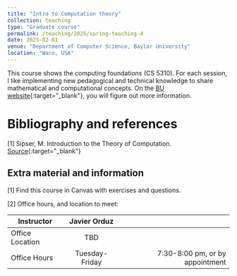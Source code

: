```yaml
---
title: "Intro to Computation theory"
collection: teaching
type: "Graduate course"
permalink: /teaching/2025/spring-teaching-4
date: 2025-02-01
venue: "Department of Computer Science, Baylor University"
location: "Waco, USA"
---
```



This course shows the computing foundations (CS 5310). For each session, I like implementing new pedagogical and technical knowledge to share mathematical and computational concepts. On the [BU website](https://tinyurl.com/yhgalmw6){:target="_blank"}, you will figure out more information.


# Bibliography and references
[1] Sipser, M. Introduction to the Theory of Computation.
 [Source](https://tinyurl.com/gqeqyze){:target="_blank"}

## Extra material and information
[1] Find this course in Canvas with exercises and questions.

<!-- [2] My github [https://github.com/Earlham-College/CS365](https://github.com/Earlham-College/CS365) -->

[2] Office hours, and location to meet:

| Instructor   |      Javier Orduz      |   |
|--------------------|:-----------------------:|----------------:|
| Office Location |  TBD |  |
| Office Hours |    Tuesday-Friday   |   7:30-8:00 pm, or by appointment |
